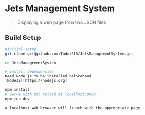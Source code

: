 # Jets Management System

> Displaying a web page from two JSON files

## Build Setup

``` bash
#initial setup
git clone git@github.com:TudorG10/JetsManagementSystem.git

cd JetsManagementSystem

# install dependencies
Need Node.js to be installed beforehand
[NodeJS][https://nodejs.org]

npm install
# serve with hot reload at localhost:8080
npm run dev

a localhost web browser will launch with the appropriate page